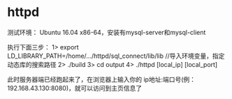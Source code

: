 # httpd
测试环境：
Ubuntu 16.04 x86-64，安装有mysql-server和mysql-client

执行下面三步：
1> export LD_LIBRARY_PATH=/home/.../httpd/sql_connect/lib/lib  //导入环境变量，指定动态库的搜索路径
2>  ./build
3>  cd output
4>  ./httpd [local_ip] [local_port]

此时服务器端已经跑起来了，在浏览器上输入你的 ip地址:端口号(例：192.168.43.130:8080)，就可以访问到主页信息了
